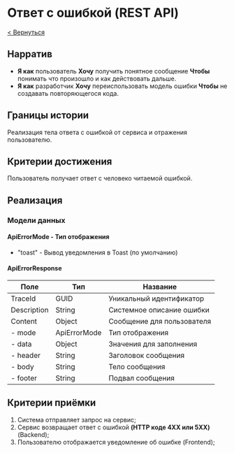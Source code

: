 # Ответ с ошибкой (REST API)

[< Вернуться](./README.md)

## Нарратив

- **Я как** пользователь **Хочу** получить понятное сообщение **Чтобы** понимать что произошло и как действовать дальше.
- **Я как** разработчик **Хочу** переиспользовать модель ошибки **Чтобы** не создавать повторяющегося кода.

## Границы истории

Реализация тела ответа с ошибкой от сервиса и отражения пользователю.

## Критерии достижения

Пользователь получает ответ с человеко читаемой ошибкой.

## Реализация

### Модели данных

#### ApiErrorMode - Тип отображения

- "toast" - Вывод уведомления в Toast (по умолчанию)

#### ApiErrorResponse 

| Поле        | Тип           | Название                   |
| ----------- | ------------- | -------------------------- |
| TraceId     | GUID          | Уникальный идентификатор   |
| Description | String        | Системное описание ошибки  |
| Content     | Object        | Сообщение для пользователя |
| - mode      | ApiErrorMode  | Тип отображения            |
| - data      | Object        | Значения для заполнения    |
| - header    | String        | Заголовок сообщения        |
| - body      | String        | Тело сообщения             |
| - footer    | String        | Подвал сообщения           |

## Критерии приёмки

1. Система отправляет запрос на сервис;
2. Сервис возвращает ответ с ошибкой __(HTTP коде 4XX или 5XX)__ (Backend);
3. Пользователю отображается уведомление об ошибке (Frontend);